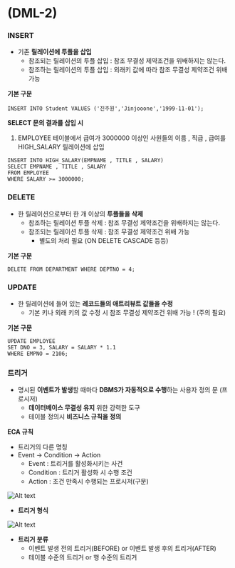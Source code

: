 #  (DML-2)

### INSERT

- 기존 **릴레이션에 투플을 삽입**
    - 참조되는 릴레이션의 투플 삽입 : 참조 무결성 제약조건을 위배하지는 않는다.
    - 참조하는 릴레이션의 투플 삽입 : 외래키 값에 따라 참조 무결성 제약조건 위배 가능

**기본 구문**

``` 
INSERT INTO Student VALUES ('진주원','Jinjooone','1999-11-01');
```

**SELECT 문의 결과를 삽입 시**

1. EMPLOYEE 테이블에서 급여가 3000000 이상인 사원들의 이름 , 직급 , 급여를 HIGH_SALARY 릴레이션에 삽입

``` 
INSERT INTO HIGH_SALARY(EMPNAME , TITLE , SALARY)
SELECT EMPNAME , TITLE , SALARY
FROM EMPLOYEE
WHERE SALARY >= 3000000;
```

### DELETE

- 한 릴레이션으로부터 한 개 이상의 **투플들을 삭제**
    - 참조하는 릴레이션 투플 삭제 : 참조 무결성 제약조건을 위배하지는 않는다.
    - 참조되는 릴레이션 투플 삭제 : 참조 무결성 제약조건 위배 가능
        - 별도의 처리 필요 (ON DELETE CASCADE 등등)

**기본 구문**

``` 
DELETE FROM DEPARTMENT WHERE DEPTNO = 4;
```

### UPDATE

- 한 릴레이션에 들어 있는 **레코드들의 애트리뷰트 값들을 수정**
    - 기본 키나 외래 키의 값 수정 시 참조 무결성 제약조건 위배 가능 ! (주의 필요)

**기본 구문**

``` 
UPDATE EMPLOYEE
SET DNO = 3, SALARY = SALARY * 1.1
WHERE EMPNO = 2106;
```

### 트리거

- 명시된 **이벤트가 발생**할 때마다 **DBMS가 자동적으로 수행**하는 사용자 정의 문 (프로시저)
    - **데이터베이스 무결성 유지** 위한 강력한 도구
    - 테이블 정의시 **비즈니스 규칙을 정의**

**ECA 규칙**

- 트리거의 다른 명칭
- Event → Condition → Action
    - Event : 트리거를 활성화시키는 사건
    - Condition : 트리거 활성화 시 수행 조건
    - Action : 조건 만족시 수행되는 프로시저(구문)

![Alt text](https://user-images.githubusercontent.com/84346055/254495678-832fd214-c676-4cda-aac0-cdb8c5e324c2.png)

- **트리거 형식**

![Alt text](https://user-images.githubusercontent.com/84346055/254495698-ba6f1d08-faf8-441f-ab86-8121209f876c.pnggi)

- **트리거 분류**
    - 이벤트 발생 전의 트리거(BEFORE) or 이벤트 발생 후의 트리거(AFTER)
    - 테이블 수준의 트리거 or 행 수준의 트리거
